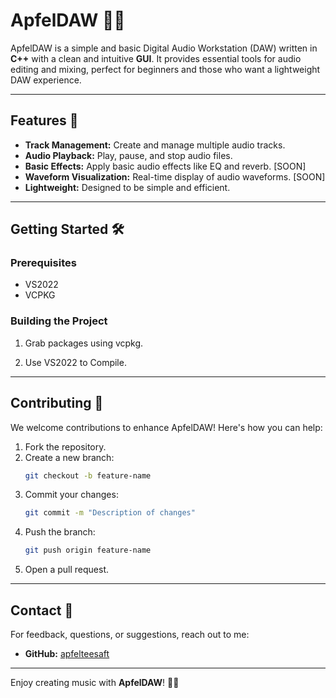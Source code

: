 # ApfelDAW 🍏🎶

ApfelDAW is a simple and basic Digital Audio Workstation (DAW) written in **C++** with a clean and intuitive **GUI**. It provides essential tools for audio editing and mixing, perfect for beginners and those who want a lightweight DAW experience.

---

## Features 🚀

- **Track Management:** Create and manage multiple audio tracks.
- **Audio Playback:** Play, pause, and stop audio files.
- **Basic Effects:** Apply basic audio effects like EQ and reverb. [SOON]
- **Waveform Visualization:** Real-time display of audio waveforms. [SOON]
- **Lightweight:** Designed to be simple and efficient.

---

## Getting Started 🛠️

### Prerequisites
- VS2022
- VCPKG

### Building the Project

1. Grab packages using vcpkg.

2. Use VS2022 to Compile.

---

## Contributing 🤝

We welcome contributions to enhance ApfelDAW! Here's how you can help:
1. Fork the repository.
2. Create a new branch:
   ```bash
   git checkout -b feature-name
   ```
3. Commit your changes:
   ```bash
   git commit -m "Description of changes"
   ```
4. Push the branch:
   ```bash
   git push origin feature-name
   ```
5. Open a pull request.


---

## Contact 💬

For feedback, questions, or suggestions, reach out to me:
- **GitHub:** [apfelteesaft](https://github.com/apfelteesaft)

---

Enjoy creating music with **ApfelDAW**! 🎹✨
